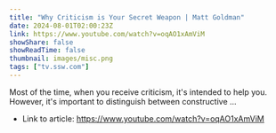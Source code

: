 ```yaml
---
title: "Why Criticism is Your Secret Weapon | Matt Goldman"
date: 2024-08-01T02:00:23Z
link: https://www.youtube.com/watch?v=oqAO1xAmViM
showShare: false
showReadTime: false
thumbnail: images/misc.png
tags: ["tv.ssw.com"]
---
```

Most of the time, when you receive criticism, it's intended to help you. However, it's important to distinguish between constructive ...

- Link to article: https://www.youtube.com/watch?v=oqAO1xAmViM